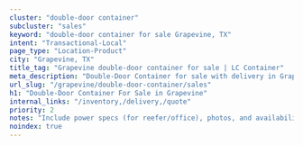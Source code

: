 ```yaml
---
cluster: "double-door container"
subcluster: "sales"
keyword: "double-door container for sale Grapevine, TX"
intent: "Transactional-Local"
page_type: "Location-Product"
city: "Grapevine, TX"
title_tag: "Grapevine double-door container for sale | LC Container"
meta_description: "Double-Door Container for sale with delivery in Grapevine, TX. LC Container — local Since 2003. Get pricing today."
url_slug: "/grapevine/double-door-container/sales"
h1: "Double-Door Container For Sale in Grapevine"
internal_links: "/inventory,/delivery,/quote"
priority: 2
notes: "Include power specs (for reefer/office), photos, and availability."
noindex: true
---
```


<!-- TODO: Add unique city/inventory copy, images, and internal links here. -->
